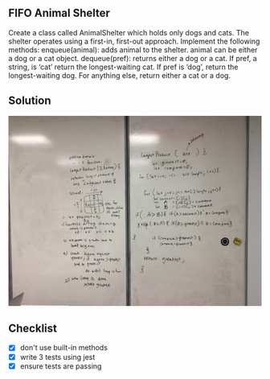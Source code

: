 ## FIFO Animal Shelter
Create a class called AnimalShelter which holds only dogs and cats. The shelter operates using a first-in, first-out approach.
Implement the following methods:
enqueue(animal): adds animal to the shelter. animal can be either a dog or a cat object.
dequeue(pref): returns either a dog or a cat. If pref, a string, is ‘cat’ return the longest-waiting cat. If pref is ‘dog’, return the longest-waiting dog. For anything else, return either a cat or a dog.




## Solution
![white board image](./assets/largest-product.jpg)


## Checklist
- [x] don't use built-in methods
- [x] write 3 tests using jest
- [x] ensure tests are passing
